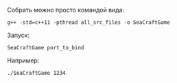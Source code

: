 Собрать можно просто командой вида:

    g++ -std=c++11 -pthread all_src_files -o SeaCraftGame
    
Запуск:

    SeaCraftGame port_to_bind
    
Например:

    ./SeaCraftGame 1234
